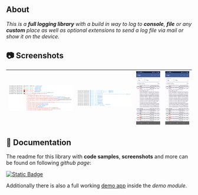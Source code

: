 ## About

<i>This is a **full logging library** with a build in way to log to **console**, **file** or any **custom** place as well as optional extensions to send a log file via mail or show it on the device.</i>

## :camera: Screenshots

| ![Demo](screenshots/log1.png?raw=true "Demo") | ![Demo](screenshots/log2.png?raw=true "Demo") | ![Demo](screenshots/compose-viewer1.jpg?raw=true "Demo") | ![Demo](screenshots/compose-viewer1.jpg?raw=true "Demo") |
| :-: | :-: | :-: | :-: |

## :book: Documentation

The readme for this library with **code samples**, **screenshots** and more can be found on following *github page*:

[![Static Badge](https://img.shields.io/badge/Open%20Documentation-lightgreen?style=for-the-badge&logo=github&logoColor=black)](https://mflisar.github.io/github-docs/libraries/lumberjack/)

Additionally there is also a full working [demo app](tree/master/demo) inside the *demo module*.
